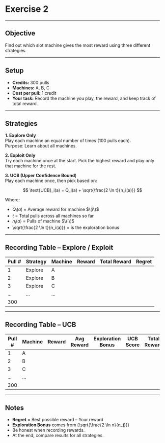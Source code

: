 # Exercise 2

---

## Objective
Find out which slot machine gives the most reward using three different strategies.

---

## Setup
- **Credits:** 300 pulls  
- **Machines:** A, B, C  
- **Cost per pull:** 1 credit  
- **Your task:** Record the machine you play, the reward, and keep track of total reward.

---

## Strategies

**1. Explore Only**  
Play each machine an equal number of times (100 pulls each).  
Purpose: Learn about all machines.

**2. Exploit Only**  
Try each machine once at the start. Pick the highest reward and play only that machine for the rest.

**3. UCB (Upper Confidence Bound)**  
Play each machine once, then pick based on:

$$
\text{UCB}_i(a) = Q_i(a) + \sqrt{\frac{2 \ln t}{n_i(a)}}
$$

Where:  
- $Q_i(a)$ = Average reward for machine $\(i\)$  
- $t$ = Total pulls across all machines so far 
- $n_i(a)$ = Pulls of machine $\(i\)$
- \sqrt{\frac{2 \ln t}{n_i(a)}} = is the exploration bonus 

---

## Recording Table – Explore / Exploit

| Pull # | Strategy     | Machine | Reward | Total Reward | Regret |
|--------|--------------|---------|--------|--------------|--------|
| 1      | Explore      | A       |        |              |        |
| 2      | Explore      | B       |        |              |        |
| 3      | Explore      | C       |        |              |        |
| ...    | ...          | ...     |        |              |        |
| 300    |              |         |        |              |        |

---

## Recording Table – UCB

| Pull # | Machine | Reward | Avg Reward | Exploration Bonus | UCB Score | Total Reward | Regret |
|--------|---------|--------|------------|-------------------|-----------|--------------|--------|
| 1      | A       |        |            |                   |           |              |        |
| 2      | B       |        |            |                   |           |              |        |
| 3      | C       |        |            |                   |           |              |        |
| ...    | ...     |        |            |                   |           |              |        |
| 300    |         |        |            |                   |           |              |        |

---

## Notes
- **Regret** = Best possible reward – Your reward
- **Exploration Bonus** comes from \(\sqrt{\frac{2 \ln n}{n_j}}\)  
- Be honest when recording rewards.
- At the end, compare results for all strategies.
